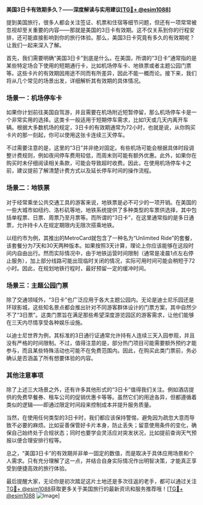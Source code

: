 **美国3日卡有效期多久？——深度解读与实用建议[[TG💪+ @esim1088](https://t.me/s/esim1088)]**

提到美国旅行，很多人都会关注签证、机票和住宿等细节问题，但还有一项常常被忽视却至关重要的内容——那就是美国的3日卡有效期。这不仅关系到你的行程安排，还可能直接影响到你的旅行体验。那么，美国3日卡究竟有多久的有效期呢？让我们一起来深入了解。

首先，我们需要明确“美国3日卡”到底是什么。在美国，所谓的“3日卡”通常指的是某些特定场合下使用的短期通行卡，比如机场停车卡、地铁票或者主题公园门票等。这些卡片的有效期因用途不同而有所差异，因此不能一概而论。接下来，我们将从几个常见的场景出发，详细解析其有效期的具体情况。

### 场景一：机场停车卡

如果你计划前往美国自驾游，并且需要在机场附近短暂停留，那么机场停车卡是一个非常实用的选择。这类卡一般适用于短期停车需求，比如1天或几天内离开车辆。根据大多数机场的规定，3日卡的有效期通常为72小时，也就是说，从你购买卡片的那一刻起，你可以使用这张卡连续三天停车。

不过需要注意的是，这里的“3日”并非绝对固定。有些机场可能会根据具体时段调整计费规则，例如夜间停车费用较低，而周末则可能有额外优惠。此外，如果你在购买时未仔细阅读相关条款，可能会导致超时收费。因此，在使用机场停车卡之前，建议提前了解清楚计费方式以及延长停车时间的操作流程。

### 场景二：地铁票

对于经常乘坐公共交通工具的游客来说，地铁票是必不可少的一项开销。在美国的一些大城市如纽约、洛杉矶等地，地铁系统提供了多种类型的车票供选择，其中包括单程票、日票、周票乃至月票等。而所谓的“3日卡”，在这里通常指的是多日通票，允许持卡人在规定期限内无限次搭乘地铁。

以纽约市为例，其推出的MetroCard就包含了一种名为“Unlimited Ride”的套餐，该套餐分为7天和30天两种版本。如果按照3天计算，理论上你应该能够在这段时间内自由出行。然而实际情况中，由于地铁运营时间限制（通常是凌晨1点左右停止服务），加上部分线路可能出现临时关闭的情况，实际可用时间可能会稍短于72小时。因此，在规划地铁行程时，最好预留一定的缓冲时间。

### 场景三：主题公园门票

除了交通领域外，“3日卡”也广泛应用于各大主题公园内。无论是迪士尼乐园还是环球影城，这些知名景点都会推出针对不同游客群体设计的门票方案，其中自然少不了“3日票”。这类门票旨在满足那些希望深度游览园区的游客需求，让他们能够在三天内尽情享受各种娱乐设施。

以迪士尼世界为例，其标准的3日通行证通常允许持有人连续三天入园参观，并且没有严格的时间限制。不过，值得注意的是，部分热门项目可能需要额外预约才能参与，而且某些特殊活动也可能不在免费范围内。因此，在购买此类门票前，务必确认是否涵盖了所有想要体验的内容。

### 其他注意事项

除了上述三大场景之外，还有许多其他形式的“3日卡”值得我们关注。例如酒店提供的免费早餐券、租车公司的促销优惠卡等等。虽然它们的用途各异，但都遵循着类似的逻辑——即通过限定时间段来控制成本并提升服务质量。

当然，在使用任何类型的3日卡时，我们都应该保持警惕，避免因为疏忽大意而导致不必要的麻烦。比如妥善保管好卡片本身，防止丢失；留意使用条件的变化，确保自己始终处于合规状态；同时也要学会灵活应对突发状况，比如提前查询天气预报以便合理安排行程等。

总之，“美国3日卡”的有效期并非单一固定的数值，而是取决于具体应用场景和个人需求。只有充分理解了这一点，并结合自身实际情况作出明智决策，才能真正享受到便捷高效的旅行体验。

最后提醒大家，无论你是初次踏足这片土地还是多次往返的老手，都可以通过关注[TG💪+ @esim1088](https://t.me/s/esim1088)获取更多关于美国旅行的最新资讯和服务推荐哦！[[TG💪+ @esim1088](https://t.me/s/esim1088) ![Image](https://i.postimg.cc/4NQfJmqS/Snipaste-2025-05-13-00-14-12.png)]